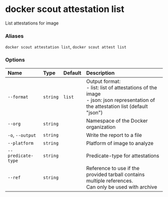 # docker scout attestation list

<!---MARKER_GEN_START-->
List attestations for image

### Aliases

`docker scout attestation list`, `docker scout attest list`

### Options

| Name               | Type     | Default | Description                                                                                                                         |
|:-------------------|:---------|:--------|:------------------------------------------------------------------------------------------------------------------------------------|
| `--format`         | `string` | `list`  | Output format:<br>- list: list of attestations of the image<br>- json: json representation of the attestation list (default "json") |
| `--org`            | `string` |         | Namespace of the Docker organization                                                                                                |
| `-o`, `--output`   | `string` |         | Write the report to a file                                                                                                          |
| `--platform`       | `string` |         | Platform of image to analyze                                                                                                        |
| `--predicate-type` | `string` |         | Predicate-type for attestations                                                                                                     |
| `--ref`            | `string` |         | Reference to use if the provided tarball contains multiple references.<br>Can only be used with archive                             |


<!---MARKER_GEN_END-->

